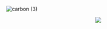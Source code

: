 ![carbon (3)](https://github.com/daphnevilhar/daphnevilhar/assets/122536567/c760dd5d-e4fa-47a6-bd35-72a5bcff8311)

<div align=center>
  <a href="https://www.linkedin.com/in/daphnevilhar/"><img src="https://img.shields.io/badge/LinkedIn-0077B5?style=for-the-badge&logo=linkedin&logoColor=white"></a>
</div>
